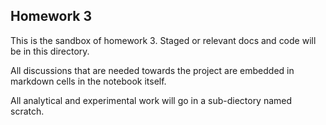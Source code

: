 ## Homework 3
This is the sandbox of homework 3. Staged or relevant docs and code will be in this directory.

All discussions that are needed towards the project are embedded in markdown cells in the notebook itself.

All analytical and experimental work will go in a sub-diectory named scratch. 
